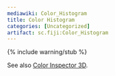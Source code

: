 ```yaml
---
mediawiki: Color_Histogram
title: Color Histogram
categories: [Uncategorized]
artifact: sc.fiji:Color_Histogram
---
```


{% include warning/stub %}


See also [Color Inspector 3D](/plugins/color-inspector-3d).


